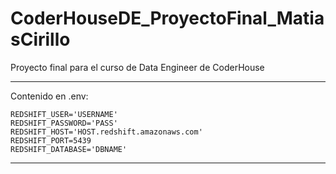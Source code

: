 # CoderHouseDE_ProyectoFinal_MatiasCirillo
 Proyecto final para el curso de Data Engineer de CoderHouse

--------------------------------------------------------
Contenido en .env:

    REDSHIFT_USER='USERNAME'
    REDSHIFT_PASSWORD='PASS'
    REDSHIFT_HOST='HOST.redshift.amazonaws.com'
    REDSHIFT_PORT=5439
    REDSHIFT_DATABASE='DBNAME'
--------------------------------------------------------